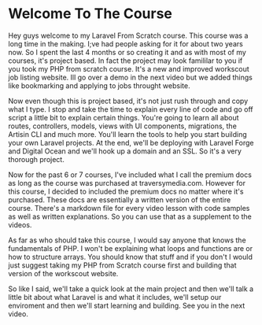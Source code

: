 # Welcome To The Course

Hey guys welcome to my Laravel From Scratch course. This course was a long time in the making. I;ve had people asking for it for about two years now. So I spent the last 4 months or so creating it and as with most of my courses, it's project based. In fact the project may look famililar to you if you took my PHP from scratch course. It's a new and improved workscout job listing website. Ill go over a demo in the next video but we added things like bookmarking and applying to jobs throught website.

Now even though this is project based, it's not just rush through and copy what I type. I stop and take the time to explain every line of code and go off script a little bit to explain certain things. You're going to learn all about routes, controllers, models, views with UI components, migrations, the Artisin CLI and much more. You'll learn the tools to help you start building your own Laravel projects. At the end, we'll be deploying with Laravel Forge and Digital Ocean and we'll hook up a domain and an SSL. So it's a very thorough project.

Now for the past 6 or 7 courses, I've included what I call the premium docs as long as the course was purchased at traversymedia.com. However for this course, I decided to included the premium docs no matter where it's purchased. These docs are essentially a written version of the entire course. There's a markdown file for every video lesson with code samples as well as written explanations. So you can use that as a supplement to the videos.

As far as who should take this course, I would say anyone that knows the fundamentals of PHP. I won't be explaining what loops and functions are or how to structure arrays. You should know that stuff and if you don't I would just suggest taking my PHP from Scratch course first and building that version of the workscout website.

So like I said, we'll take a quick look at the main project and then we'll talk a little bit about what Laravel is and what it includes, we'll setup our enviroment and then we'll start learning and building. See you in the next video.
